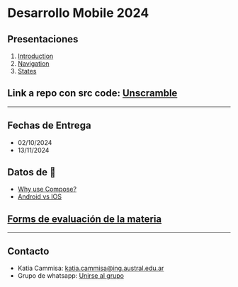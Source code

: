 # Desarrollo Mobile 2024

## Presentaciones
1. [Introduction](introduction)
2. [Navigation](navigation)
3. [States](states)

## Link a repo con src code: [Unscramble](https://github.com/katiacammisa/Unscramble)
**************************************************

## Fechas de Entrega
* 02/10/2024
* 13/11/2024

## Datos de 🌈

* [Why use Compose?](https://developer.android.com/develop/ui/compose/why-adopt)
* [Android vs IOS](https://backlinko.com/iphone-vs-android-statistics)

## [Forms de evaluación de la materia](https://forms.gle/k6vuz8965myRfPN27)

**************************************************

## Contacto
* Katia Cammisa: [katia.cammisa@ing.austral.edu.ar](katia.cammisa@ing.austral.edu.ar)
* Grupo de whatsapp: [Unirse al grupo](https://chat.whatsapp.com/LRkpYekV5SD28p5fpQDupU)

